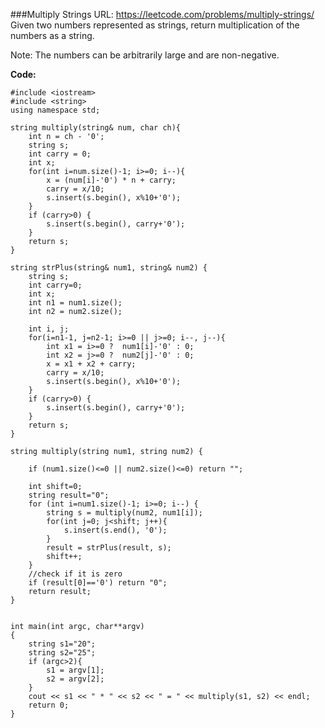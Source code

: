 ###Multiply Strings
URL: https://leetcode.com/problems/multiply-strings/</br>
Given two numbers represented as strings, return multiplication of the numbers as a string.

Note: The numbers can be arbitrarily large and are non-negative.

__Code:__

	#include <iostream>
	#include <string>
	using namespace std;

	string multiply(string& num, char ch){
	    int n = ch - '0';
	    string s;
	    int carry = 0;
	    int x;
	    for(int i=num.size()-1; i>=0; i--){
	        x = (num[i]-'0') * n + carry;
	        carry = x/10;
	        s.insert(s.begin(), x%10+'0'); 
	    }
	    if (carry>0) {
	        s.insert(s.begin(), carry+'0');
	    }
	    return s;
	}

	string strPlus(string& num1, string& num2) {
	    string s;
	    int carry=0;
	    int x;
	    int n1 = num1.size(); 
	    int n2 = num2.size(); 
	    
	    int i, j;
	    for(i=n1-1, j=n2-1; i>=0 || j>=0; i--, j--){
	        int x1 = i>=0 ?  num1[i]-'0' : 0;
	        int x2 = j>=0 ?  num2[j]-'0' : 0;
	        x = x1 + x2 + carry; 
	        carry = x/10;
	        s.insert(s.begin(), x%10+'0');
	    }
	    if (carry>0) {
	        s.insert(s.begin(), carry+'0');
	    }
	    return s;
	}

	string multiply(string num1, string num2) {

	    if (num1.size()<=0 || num2.size()<=0) return "";

	    int shift=0;
	    string result="0";
	    for (int i=num1.size()-1; i>=0; i--) {
	        string s = multiply(num2, num1[i]);        
	        for(int j=0; j<shift; j++){
	            s.insert(s.end(), '0');
	        }
	        result = strPlus(result, s);
	        shift++;
	    }
	    //check if it is zero
	    if (result[0]=='0') return "0";
	    return result;
	}


	int main(int argc, char**argv)
	{
	    string s1="20";
	    string s2="25";
	    if (argc>2){
	        s1 = argv[1];
	        s2 = argv[2];
	    }
	    cout << s1 << " * " << s2 << " = " << multiply(s1, s2) << endl;
	    return 0;
	}